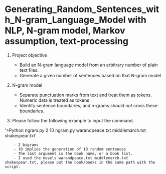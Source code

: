 # Generating_Random_Sentences_with_N-gram_Language_Model with NLP, N-gram model, Markov assumption, text-processing

1. Project objective

    - Build an N-gram language model from an arbitrary number of plain text files. 
    - Generate a given number of sentences based on that N-gram model


2. N-gram model

    - Separate punctuation marks from text and treat them as tokens. Numeric data is treated as tokens
    - Identify sentence boundaries, and n-grams should *not* cross these boundaries. 



 3. Please follow the following example to input the command.

   '>Python ngram.py 2 10 ngram.py warandpeace.txt middlemarch.txt shakespear.txt'
    
        - 2 bigrams
        - 10 implies the generation of 10 random sentences  
        - The last argument is the book name, or a book list.  
        - I used the novels warandpeace.txt middlemarch.txt shakespear.txt, please put the book/books in the same path with the script.
